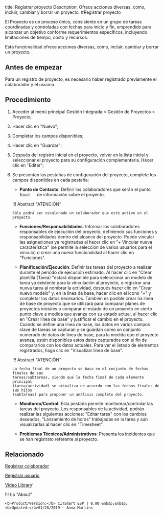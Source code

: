 title: Registrar proyecto
Description: Ofrece acciones diversas, como, incluir, cambiar y borrar un proyecto.
#Registrar proyecto


El Proyecto es un proceso único, consistente en un grupo de tareas coordinadas y
controladas con fechas para inicio y fin, emprendido para alcanzar un objetivo
conforme requerimientos específicos, incluyendo limitaciones de tiempo, costo y
recursos.

Esta funcionalidad ofrece acciones diversas, como, incluir, cambiar y borrar un
proyecto.

Antes de empezar
--------------------

Para un registro de proyecto, es necesario haber registrado previamente el
colaborador y el usuario.

Procedimiento
-----------------

1.  Acceder al menú principal Gestión Integrada \> Gestión de Proyectos \>
    Proyecto;

2.  Hacer clic en "Nuevo";

3.  Completar los campos disponibles;

4.  Hacer clic en "Guardar";

5.  Después del registro inicial en el proyecto, volver en la lista inicial y
    seleccionar el proyecto para su configuración complementaria. Hacer clic en
    "Editar";

6.  Se presentan las pestañas de configuración del proyecto, complete los campos
    disponibles en cada pestaña;

    - **Punto de Contacto**: Definir los colaboradores que serán el punto focal
     de información sobre el proyecto.
     
    !!! Abstract "ATENCIÓN"
     
        Sólo podrá ser escalonado un colaborador que esté activo en el proyecto.

         
    - **Funciones/Responsabilidades**: Informar los colaboradores responsables de ejecución del proyecto, definiendo sus funciones y          responsabilidades dentro del alcance del proyecto. Puede vincular las asignaciones ya registradas al hacer clic en "+ Vincular          nueva característica" (se permite la selección de varios usuarios para el vínculo) o crear una nueva funcionalidad al hacer clic en      "Funciones".
     
     - **Planificación/Ejecución**: Definir las tareas del proyecto a realizar durante el período de ejecución estimado. Al hacer clic        en "Crear plantilla (Tarea) "estará disponible para seleccionar un modelo de tarea ya existente para la vinculación al proyecto, o      registrar una nueva tarea al nombrar la actividad, después hacer clic en "Crear nuevo modelo" y, en la línea de base, hacer clic en      el icono "+" y completar los datos necesarios. También es posible crear na línea de base de proyecto que se utilizará para comparar      planes de proyectos iniciales o comparar el estado de un proyecto en cierto punto clave a medida que avanza con su estado actual,        al hacer clic en "Crear línea de base" y justificar el cambio en el proyecto. Cuando se define una línea de base, los datos en          varios campos clave de tareas se capturan y se guardan como un conjunto numerado de datos de línea de base, para la medida que          el proyecto avanza, estén disponibles estos datos capturados con el fin de compararlos con los datos actuales. Para ver el listado      de elementos registrados, haga clic en "Visualizar línea de base".


    !!! Abstract "ATENCIÓN"

        La fecha final de un proyecto se basa en el conjunto de fechas finales de sus
        tareas/subtareas, siendo que la fecha final de cada elemento principal
        (tarea/actividad) se actualiza de acuerdo con las fechas finales de sus hijos
        (subtareas) para proponer un análisis completo del proyecto.

     
     - **Monitoreo/Control**: Esta pestaña permite monitorear/controlar las tareas del proyecto.
     Los responsables de la actividad, podrán realizar las siguientes acciones: "Editar tarea" con 
     los cambios deseados, "Lanzamiento de horas" trabajadas en la tarea y aún visualizarlas al hacer 
     clic en "Timesheet".
     
     - **Problemas Técnicos/Administrativos**: Presenta los incidentes que se han registrato referente al proyecto.

Relacionado
-----------

[Registrar colaborador](/es-es/citsmart-esp-8/initial-settings/access-settings/user/register-employee.html)

[Registrar usuario](/es-es/citsmart-esp-8/initial-settings/access-settings/user/users.html)

<i class='fa fa-youtube-play  fa-2x' style='color:#97ce17;vertical-align: middle;'> </i> [Video Library](https://www.youtube.com/playlist?list=PLB5qK2uzf2ROTLt6Tt7uegzqwpXHX5nA2)'

!!! tip "About"

    <b>Product/Version:</b> CITSmart ESP | 8.00 &nbsp;&nbsp;
    <b>Updated:</b>01/28/2019 – Anna Martins

